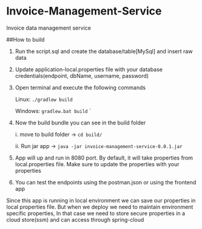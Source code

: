 # Invoice-Management-Service
Invoice data management service

##How to build
1. Run the script.sql and create the database/table[MySql] and insert raw data

2. Update application-local.properties file with your database credentials(endpoint, dbName, username, password)


3. Open terminal and execute the following commands

    Linux:
    ``./gradlew build``
    
    Windows:
    ``gradlew.bat build``
`


4. Now the build bundle you can see in the build folder

     i. move to build folder -> ``cd build/``

    ii. Run jar app -> ``java -jar invoice-management-service-0.0.1.jar``


5. App will up and run in 8080 port. By default, it will take properties from local.properties file. Make sure to update the properties with your properties

6. You can test the endpoints using the postman.json or using the frontend app



Since this app is running in local environment we can save our properties in local properties file. But when we deploy we need to maintain environment specific properties, In that case we need to store secure properties in a cloud store(ssm) and can access through spring-cloud
